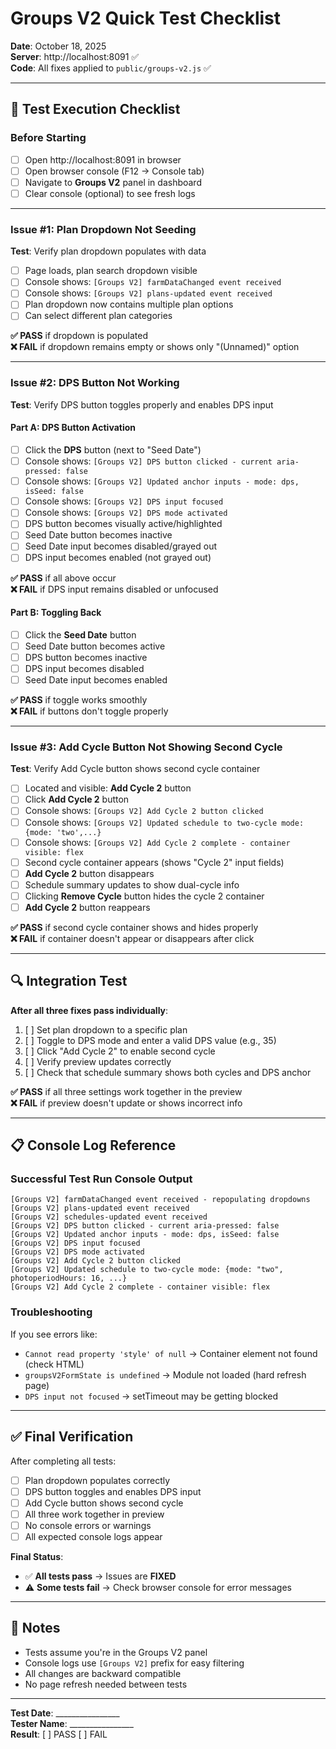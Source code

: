 # Groups V2 Quick Test Checklist

**Date**: October 18, 2025  
**Server**: http://localhost:8091 ✅  
**Code**: All fixes applied to `public/groups-v2.js` ✅

---

## 🎯 Test Execution Checklist

### Before Starting
- [ ] Open http://localhost:8091 in browser
- [ ] Open browser console (F12 → Console tab)
- [ ] Navigate to **Groups V2** panel in dashboard
- [ ] Clear console (optional) to see fresh logs

---

### Issue #1: Plan Dropdown Not Seeding

**Test**: Verify plan dropdown populates with data

- [ ] Page loads, plan search dropdown visible
- [ ] Console shows: `[Groups V2] farmDataChanged event received`
- [ ] Console shows: `[Groups V2] plans-updated event received`
- [ ] Plan dropdown now contains multiple plan options
- [ ] Can select different plan categories

**✅ PASS** if dropdown is populated  
**❌ FAIL** if dropdown remains empty or shows only "(Unnamed)" option

---

### Issue #2: DPS Button Not Working

**Test**: Verify DPS button toggles properly and enables DPS input

#### Part A: DPS Button Activation
- [ ] Click the **DPS** button (next to "Seed Date")
- [ ] Console shows: `[Groups V2] DPS button clicked - current aria-pressed: false`
- [ ] Console shows: `[Groups V2] Updated anchor inputs - mode: dps, isSeed: false`
- [ ] Console shows: `[Groups V2] DPS input focused`
- [ ] Console shows: `[Groups V2] DPS mode activated`
- [ ] DPS button becomes visually active/highlighted
- [ ] Seed Date button becomes inactive
- [ ] Seed Date input becomes disabled/grayed out
- [ ] DPS input becomes enabled (not grayed out)

**✅ PASS** if all above occur  
**❌ FAIL** if DPS input remains disabled or unfocused

#### Part B: Toggling Back
- [ ] Click the **Seed Date** button
- [ ] Seed Date button becomes active
- [ ] DPS button becomes inactive
- [ ] DPS input becomes disabled
- [ ] Seed Date input becomes enabled

**✅ PASS** if toggle works smoothly  
**❌ FAIL** if buttons don't toggle properly

---

### Issue #3: Add Cycle Button Not Showing Second Cycle

**Test**: Verify Add Cycle button shows second cycle container

- [ ] Located and visible: **Add Cycle 2** button
- [ ] Click **Add Cycle 2** button
- [ ] Console shows: `[Groups V2] Add Cycle 2 button clicked`
- [ ] Console shows: `[Groups V2] Updated schedule to two-cycle mode: {mode: 'two',...}`
- [ ] Console shows: `[Groups V2] Add Cycle 2 complete - container visible: flex`
- [ ] Second cycle container appears (shows "Cycle 2" input fields)
- [ ] **Add Cycle 2** button disappears
- [ ] Schedule summary updates to show dual-cycle info
- [ ] Clicking **Remove Cycle** button hides the cycle 2 container
- [ ] **Add Cycle 2** button reappears

**✅ PASS** if second cycle container shows and hides properly  
**❌ FAIL** if container doesn't appear or disappears after click

---

## 🔍 Integration Test

**After all three fixes pass individually**:

1. [ ] Set plan dropdown to a specific plan
2. [ ] Toggle to DPS mode and enter a valid DPS value (e.g., 35)
3. [ ] Click "Add Cycle 2" to enable second cycle
4. [ ] Verify preview updates correctly
5. [ ] Check that schedule summary shows both cycles and DPS anchor

**✅ PASS** if all three settings work together in the preview  
**❌ FAIL** if preview doesn't update or shows incorrect info

---

## 📋 Console Log Reference

### Successful Test Run Console Output
```
[Groups V2] farmDataChanged event received - repopulating dropdowns
[Groups V2] plans-updated event received
[Groups V2] schedules-updated event received
[Groups V2] DPS button clicked - current aria-pressed: false
[Groups V2] Updated anchor inputs - mode: dps, isSeed: false
[Groups V2] DPS input focused
[Groups V2] DPS mode activated
[Groups V2] Add Cycle 2 button clicked
[Groups V2] Updated schedule to two-cycle mode: {mode: "two", photoperiodHours: 16, ...}
[Groups V2] Add Cycle 2 complete - container visible: flex
```

### Troubleshooting

If you see errors like:
- `Cannot read property 'style' of null` → Container element not found (check HTML)
- `groupsV2FormState is undefined` → Module not loaded (hard refresh page)
- `DPS input not focused` → setTimeout may be getting blocked

---

## ✅ Final Verification

After completing all tests:

- [ ] Plan dropdown populates correctly
- [ ] DPS button toggles and enables DPS input
- [ ] Add Cycle button shows second cycle
- [ ] All three work together in preview
- [ ] No console errors or warnings
- [ ] All expected console logs appear

**Final Status**: 
- ✅ **All tests pass** → Issues are **FIXED**
- ⚠️ **Some tests fail** → Check browser console for error messages

---

## 📝 Notes

- Tests assume you're in the Groups V2 panel
- Console logs use `[Groups V2]` prefix for easy filtering
- All changes are backward compatible
- No page refresh needed between tests

---

**Test Date**: ________________  
**Tester Name**: ________________  
**Result**: [ ] PASS [ ] FAIL  

